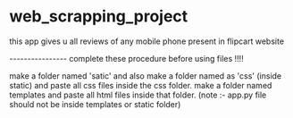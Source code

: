 # web_scrapping_project
this app gives u all reviews of any mobile phone present in flipcart website

---------------- complete these procedure before using files !!!!

make a folder named 'satic' and also make a folder named as 'css' (inside static) and paste all css files inside the css folder.
make a folder named templates and paste all html files inside that folder.
(note :- app.py file should not be inside templates or static folder)
